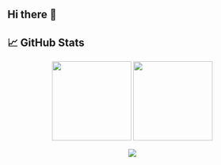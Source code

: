 ## Hi there 👋

## 📈 GitHub Stats

<p align="center">
  <img src="https://github-readme-stats.vercel.app/api?username=beesting50&show_icons=true&theme=radical" height="160" />
  <img src="https://github-readme-stats.vercel.app/api/top-langs/?username=beesting50&layout=compact&theme=radical" height="160" />
</p>

<p align="center">
  <img src="https://github-readme-activity-graph.vercel.app/graph?username=spidervirus&theme=github-compact&hide_border=true" />
</p>
